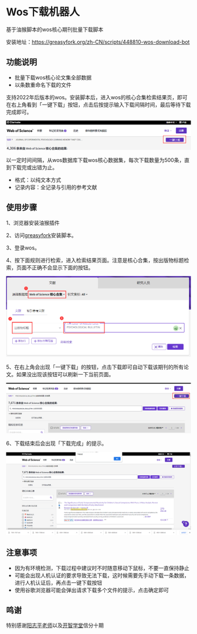 # Wos下载机器人

基于油猴脚本的wos核心期刊批量下载脚本

安装地址：https://greasyfork.org/zh-CN/scripts/448810-wos-download-bot

## 功能说明

- 批量下载wos核心论文集全部数据
- 以条数重命名下载的文件


支持2022年后版本的wos。安装脚本后，进入wos的核心合集检索结果页，即可在右上角看到「一键下载」按钮，点击后按提示输入下载间隔时间，最后等待下载完成即可。

![usage](images/usage.png)


以一定时间间隔，从wos数据库下载wos核心数据集，每次下载数量为500条，直到下载完或出错为止。

- 格式：以纯文本方式
- 记录内容：全记录与引用的参考文献


## 使用步骤

1、浏览器安装油猴插件

2、访问[greasyfork](https://greasyfork.org/zh-CN/scripts/448810-wos-download-bot)安装脚本。

3、登录wos。

4、按下面规则进行检索，进入检索结果页面。注意是核心合集，按出版物标题检索，页面不正确不会显示下面的按钮。

![检索页](images/search.png)

5、在右上角会出现「一键下载」的按钮，点击下载即可自动下载该期刊的所有论文。如果没出现该按钮可以刷新一下当前页面。

![一键下载按钮](images/main.png)

6、下载结束后会出现「下载完成」的提示。

![下载完成](images/finish.png)

## 注意事项

- 因为有环境检测，下载过程中建议时不时随意移动下鼠标，不要一直保持静止
- 可能会出现人机认证的要求导致无法下载，这时候需要先手动下载一条数据，进行人机认证后，再点击一键下载按钮
- 使用谷歌浏览器可能会弹出请求下载多个文件的提示，点击确定即可

## 鸣谢

特别感谢[阳志平老师](https://github.com/ouyangzhiping)以及[开智学堂](https://github.com/OpenMindClub)信分十期
